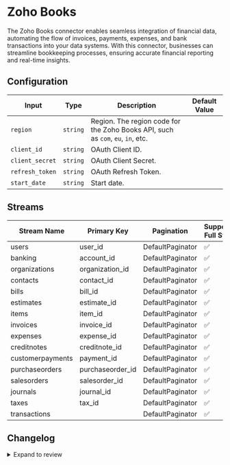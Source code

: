 # Zoho Books
The Zoho Books connector  enables seamless integration of financial data, automating the flow of invoices, payments, expenses, and bank transactions into your data systems. With this connector, businesses can streamline bookkeeping processes, ensuring accurate financial reporting and real-time insights.

## Configuration

| Input | Type | Description | Default Value |
|-------|------|-------------|---------------|
| `region` | `string` | Region. The region code for the Zoho Books API, such as `com`, `eu`, `in`, etc. |  |
| `client_id` | `string` | OAuth Client ID.  |  |
| `client_secret` | `string` | OAuth Client Secret.  |  |
| `refresh_token` | `string` | OAuth Refresh Token.  |  |
| `start_date` | `string` | Start date.  |  |

## Streams
| Stream Name | Primary Key | Pagination | Supports Full Sync | Supports Incremental |
|-------------|-------------|------------|---------------------|----------------------|
| users | user_id | DefaultPaginator | ✅ |  ❌  |
| banking | account_id | DefaultPaginator | ✅ |  ❌  |
| organizations | organization_id | DefaultPaginator | ✅ |  ❌  |
| contacts | contact_id | DefaultPaginator | ✅ |  ❌  |
| bills | bill_id | DefaultPaginator | ✅ |  ✅  |
| estimates | estimate_id | DefaultPaginator | ✅ |  ✅  |
| items | item_id | DefaultPaginator | ✅ |  ❌  |
| invoices | invoice_id | DefaultPaginator | ✅ |  ✅  |
| expenses | expense_id | DefaultPaginator | ✅ |  ✅  |
| creditnotes | creditnote_id | DefaultPaginator | ✅ |  ✅  |
| customerpayments | payment_id | DefaultPaginator | ✅ |  ✅  |
| purchaseorders | purchaseorder_id | DefaultPaginator | ✅ |  ✅  |
| salesorders | salesorder_id | DefaultPaginator | ✅ |  ✅  |
| journals | journal_id | DefaultPaginator | ✅ |  ✅  |
| taxes | tax_id | DefaultPaginator | ✅ |  ❌  |
| transactions |  | DefaultPaginator | ✅ |  ✅  |

## Changelog

<details>
  <summary>Expand to review</summary>

| Version          | Date              | Pull Request | Subject        |
|------------------|-------------------|--------------|----------------|
| 0.0.20 | 2025-04-19 | [58537](https://github.com/airbytehq/airbyte/pull/58537) | Update dependencies |
| 0.0.19 | 2025-04-13 | [58054](https://github.com/airbytehq/airbyte/pull/58054) | Update dependencies |
| 0.0.18 | 2025-04-05 | [57378](https://github.com/airbytehq/airbyte/pull/57378) | Update dependencies |
| 0.0.17 | 2025-03-29 | [56845](https://github.com/airbytehq/airbyte/pull/56845) | Update dependencies |
| 0.0.16 | 2025-03-22 | [56330](https://github.com/airbytehq/airbyte/pull/56330) | Update dependencies |
| 0.0.15 | 2025-03-09 | [55663](https://github.com/airbytehq/airbyte/pull/55663) | Update dependencies |
| 0.0.14 | 2025-03-01 | [55169](https://github.com/airbytehq/airbyte/pull/55169) | Update dependencies |
| 0.0.13 | 2025-02-23 | [54629](https://github.com/airbytehq/airbyte/pull/54629) | Update dependencies |
| 0.0.12 | 2025-02-15 | [54111](https://github.com/airbytehq/airbyte/pull/54111) | Update dependencies |
| 0.0.11 | 2025-02-08 | [53596](https://github.com/airbytehq/airbyte/pull/53596) | Update dependencies |
| 0.0.10 | 2025-02-01 | [53114](https://github.com/airbytehq/airbyte/pull/53114) | Update dependencies |
| 0.0.9 | 2025-01-25 | [52545](https://github.com/airbytehq/airbyte/pull/52545) | Update dependencies |
| 0.0.8 | 2025-01-18 | [51940](https://github.com/airbytehq/airbyte/pull/51940) | Update dependencies |
| 0.0.7 | 2025-01-11 | [51470](https://github.com/airbytehq/airbyte/pull/51470) | Update dependencies |
| 0.0.6 | 2024-12-28 | [50839](https://github.com/airbytehq/airbyte/pull/50839) | Update dependencies |
| 0.0.5 | 2024-12-21 | [50386](https://github.com/airbytehq/airbyte/pull/50386) | Update dependencies |
| 0.0.4 | 2024-12-14 | [49447](https://github.com/airbytehq/airbyte/pull/49447) | Update dependencies |
| 0.0.3 | 2024-11-04 | [48173](https://github.com/airbytehq/airbyte/pull/48173) | Update dependencies |
| 0.0.2 | 2024-10-28 | [47582](https://github.com/airbytehq/airbyte/pull/47582) | Update dependencies |
| 0.0.1 | 2024-10-19 | | Initial release by [@bishalbera](https://github.com/bishalbera) via Connector Builder |

</details>
